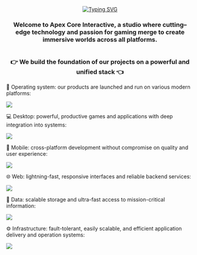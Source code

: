 <div align="center">
  <a href="https://git.io/typing-svg">
    <img src="https://readme-typing-svg.herokuapp.com?font=Jersey+10&size=32&pause=1000&color=F76060&center=true&vCenter=true&width=435&lines=Apex+Core+Interactive;Web+Application+Development;Computer+application+development;Mobile+application+development" alt="Typing SVG" 
      /img>
  </a>
</div>

<div align="center">
  <h3>Welcome to Apex Core Interactive, a studio where cutting–edge technology and passion for gaming merge to create immersive worlds across all platforms.</h3>
</div>

[comment]: <> (Перечисление технологий)
<h1></h1> 

<div align="center">
  <h3>👉 We build the foundation of our projects on a powerful and unified stack 👈</h3>
</div>

🚀 Operating system: our products are launched and run on various modern platforms:
<p></p>
<img src="https://skillicons.dev/icons?i=windows,apple,linux,androidstudio"/>
<p></p>

💻 Desktop: powerful, productive games and applications with deep integration into systems:
<p></p>
<img src="https://skillicons.dev/icons?i=cs,net,electron,react,ts"/>
<p></p>

📱 Mobile: cross-platform development without compromise on quality and user experience:
<p></p>
<img src="https://skillicons.dev/icons?i=cs,net,react,ts"/>
<p></p>

🌐 Web: lightning-fast, responsive interfaces and reliable backend services:
<p></p>
<img src="https://skillicons.dev/icons?i=cs,net,html,css,sass,tailwind,react,vite,js,ts"/>
<p></p>

💾 Data: scalable storage and ultra-fast access to mission-critical information:
<p></p>
<img src="https://skillicons.dev/icons?i=postgres,redis"/>
<p></p>

⚙️ Infrastructure: fault-tolerant, easily scalable, and efficient application delivery and operation systems:
<p></p>
<img src="https://skillicons.dev/icons?i=docker,kubernetes,kafka,nginx"/>
<p></p>

[comment]: <> (Статистика популярности)
<h1></h1> 
